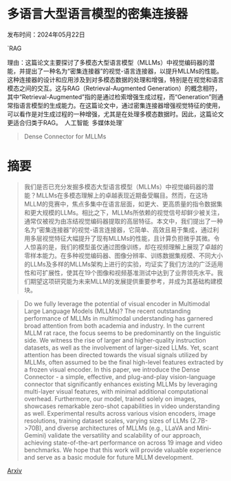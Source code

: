 # 多语言大型语言模型的密集连接器

发布时间：2024年05月22日

`RAG

理由：这篇论文主要探讨了多模态大型语言模型（MLLMs）中视觉编码器的潜能，并提出了一种名为“密集连接器”的视觉-语言连接器，以提升MLLMs的性能。这种连接器的设计和应用涉及到对多模态数据的处理和增强，特别是在视觉和语言模态之间的交互。这与RAG（Retrieval-Augmented Generation）的概念相符，其中“Retrieval-Augmented”指的是通过检索增强生成过程，而“Generation”则通常指语言模型的生成能力。在这篇论文中，通过密集连接器增强视觉特征的使用，可以看作是对生成过程的一种增强，尤其是在处理多模态数据时。因此，这篇论文更适合归类于RAG。` `人工智能` `多媒体处理`

> Dense Connector for MLLMs

# 摘要

> 我们是否已充分发掘多模态大型语言模型（MLLMs）中视觉编码器的潜能？MLLMs在多模态理解上的卓越表现近期备受瞩目。然而，在这场MLLM的竞赛中，焦点多集中在语言层面，如更大、更高质量的指令数据集和更大规模的LLMs。相比之下，MLLMs所依赖的视觉信号却鲜少被关注，通常仅被视为由冻结视觉编码器提取的高层特征。本文中，我们提出了一种名为“密集连接器”的视觉-语言连接器，它简单、高效且易于集成，通过利用多层视觉特征大幅提升了现有MLLMs的性能，且计算负担微乎其微。令人惊喜的是，我们的模型虽仅通过图像训练，却在视频理解上展现了卓越的零样本能力。在多种视觉编码器、图像分辨率、训练数据集规模、不同大小的LLMs及多样的MLLMs架构上进行的实验，均证实了我们方法的广泛适用性和可扩展性，使其在19个图像和视频基准测试中达到了业界领先水平。我们期望这项研究能为未来MLLM的发展提供重要参考，并成为其基础构建模块。

> Do we fully leverage the potential of visual encoder in Multimodal Large Language Models (MLLMs)? The recent outstanding performance of MLLMs in multimodal understanding has garnered broad attention from both academia and industry. In the current MLLM rat race, the focus seems to be predominantly on the linguistic side. We witness the rise of larger and higher-quality instruction datasets, as well as the involvement of larger-sized LLMs. Yet, scant attention has been directed towards the visual signals utilized by MLLMs, often assumed to be the final high-level features extracted by a frozen visual encoder. In this paper, we introduce the Dense Connector - a simple, effective, and plug-and-play vision-language connector that significantly enhances existing MLLMs by leveraging multi-layer visual features, with minimal additional computational overhead. Furthermore, our model, trained solely on images, showcases remarkable zero-shot capabilities in video understanding as well. Experimental results across various vision encoders, image resolutions, training dataset scales, varying sizes of LLMs (2.7B->70B), and diverse architectures of MLLMs (e.g., LLaVA and Mini-Gemini) validate the versatility and scalability of our approach, achieving state-of-the-art performance on across 19 image and video benchmarks. We hope that this work will provide valuable experience and serve as a basic module for future MLLM development.

[Arxiv](https://arxiv.org/abs/2405.13800)